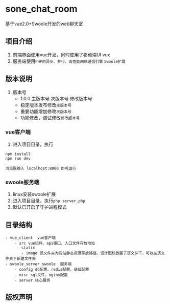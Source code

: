 ﻿# sone_chat_room
基于vue2.0+Swoole开发的web聊天室

## 项目介绍
1. 前端界面使用vue开发，同时使用了移动端UI vux
2. 服务端使用`PHP的异步、并行、高性能网络通信引擎` `Swoole扩展`

## 版本说明
1. 版本号
	- 1.0.0 主版本号.次版本号.修改版本号
	- 稳定版本发布修改`主版本号`
	- 重要功能增加修改`次版本号`
	- 功能修改，调试修改`修改版本号`

### vue客户端
1. 进入项目目录，执行

``` 
npm install
npm run dev

浏览器输入 localhost:8080 即可运行
```

### swoole服务端
1. linux安装swoole扩展
2. 进入项目目录，执行`php server.php` 
3. 默认已开启了守护进程模式

## 目录结构

```
- vue_client  vue客户端
    - src vue组件、api接口、入口文件存放地址
     - static
       - image 该文件夹为网站静态资源存放路径，设计图标放置于该文件下，可以在该文件夹下新建文件夹
- swoole_server swoole  服务端
    - config db配置、redis配置、基础配置
    - misc sql文件、nginx配置
    - server 核心服务
```
## 版权声明